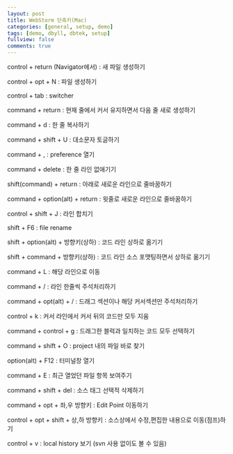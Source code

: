 ```yaml
---
layout: post
title: WebStorm 단축키(Mac)
categories: [general, setup, demo]
tags: [demo, dbyll, dbtek, setup]
fullview: false
comments: true
---
```


control + return (Navigator에서) : 새 파일 생성하기

control + opt + N : 파일 생성하기

control + tab : switcher

command + return : 현재 줄에서 커서 유지하면서 다음 줄 새로 생성하기

command + d : 한 줄 복사하기

command + shift + U : 대소문자 토글하기

command + , : preference 열기

command + delete : 한 줄 라인 없애기기

shift(command) + return : 아래로 새로운 라인으로 줄바꿈하기

command + option(alt) +  return : 윗줄로 새로운 라인으로 줄바꿈하기

control + shift + J : 라인 합치기

shift + F6 : file rename

shift + option(alt) + 방향키(상하) : 코드 라인 상하로 옮기기

shift + command + 방향키(상하) : 코드 라인 소스 포맷팅하면서 상하로 옮기기

command + L : 해당 라인으로 이동

command + / : 라인 한줄씩 주석처리하기

command + opt(alt) + / : 드래그 섹션이나 해당 커서섹션만 주석처리하기

control + k : 커서 라인에서 커서 뒤의 코드만 모두 지움

command + control + g : 드래그한 블럭과 일치하는 코드 모두 선택하기

command + shift + O : project 내의 파일 바로 찾기

option(alt) + F12 : 터미널창 열기

command + E : 최근 열었던 파일 항목 보여주기

command + shift + del : 소스 태그 선택적 삭제하기

command + opt + 좌,우 방향키  : Edit  Point 이동하기

control + opt + shift + 상,하 방향키 : 소스상에서 수정,편집한 내용으로 이동(점프)하기

control + v : local history 보기 (svn 사용 없이도 볼 수 있음)
